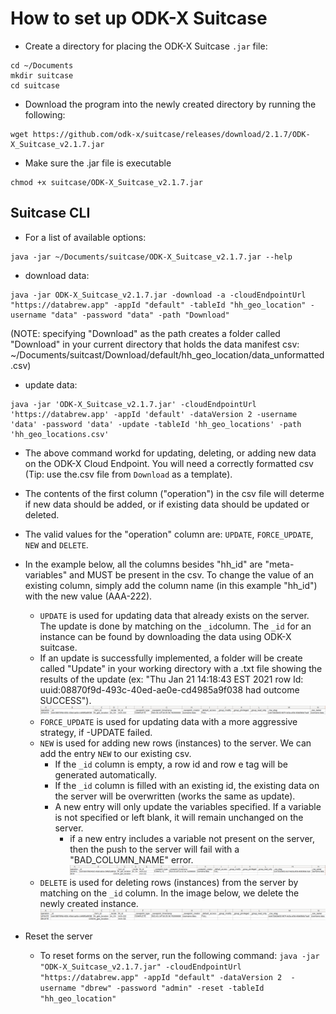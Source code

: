 # How to set up ODK-X Suitcase

- Create a directory for placing the ODK-X Suitcase `.jar` file:

```
cd ~/Documents
mkdir suitcase
cd suitcase
```

- Download the program into the newly created directory by running the following:
```
wget https://github.com/odk-x/suitcase/releases/download/2.1.7/ODK-X_Suitcase_v2.1.7.jar
```

- Make sure the .jar file is executable
```
chmod +x suitcase/ODK-X_Suitcase_v2.1.7.jar
```

## Suitcase CLI

- For a list of available options:
```
java -jar ~/Documents/suitcase/ODK-X_Suitcase_v2.1.7.jar --help
```

- download data: 

```
java -jar ODK-X_Suitcase_v2.1.7.jar -download -a -cloudEndpointUrl "https://databrew.app" -appId "default" -tableId "hh_geo_location" -username "data" -password "data" -path "Download"
```
(NOTE: specifying "Download" as the path creates a folder called "Download" in your current directory that holds the data manifest csv: ~/Documents/suitcast/Download/default/hh_geo_location/data_unformatted.csv)

- update data:

```
java -jar 'ODK-X_Suitcase_v2.1.7.jar' -cloudEndpointUrl 'https://databrew.app' -appId 'default' -dataVersion 2 -username 'data' -password 'data' -update -tableId 'hh_geo_locations' -path 'hh_geo_locations.csv'
```
- The above command workd for updating, deleting, or adding new data on the ODK-X Cloud Endpoint. You will need a correctly formatted csv (Tip: use the.csv file from `Download` as a template).
- The contents of the first column ("operation") in the csv file will determe if new data should be added, or if existing data should be updated or deleted. 
- The valid values for the "operation" column are: `UPDATE`, `FORCE_UPDATE`, `NEW` and `DELETE`. 
- In the example below, all the columns besides "hh_id" are "meta-variables" and MUST be present in the csv. To change the value of an existing column, simply add the column name (in this example "hh_id") with the new value (AAA-222). 
    - `UPDATE` is used for updating data that already exists on the server. The update is done by matching on the `_id`column. The `_id` for an instance can be found by downloading the data using ODK-X suitcase.
    - If an update is successfully implemented, a folder will be create called "Update" in your working directory with a .txt file showing the results of the update (ex: "Thu Jan 21 14:18:43 EST 2021 row Id: uuid:08870f9d-493c-40ed-ae0e-cd4985a9f038 had outcome SUCCESS").
![](img/example_spreadsheet.png)
    - `FORCE_UPDATE` is used for updating data with a more aggressive strategy, if -UPDATE failed.
    - `NEW` is used for adding new rows (instances) to the server. We can add the entry `NEW` to our existing csv.
        - If the `_id` column is empty, a row id and row e tag will be generated automatically. 
        - If the `_id` column is filled with an existing id, the existing data on the server will be overwritten (works the same as update).
        - A new entry will only update the variables specified. If a variable is not specified or left blank, it will remain unchanged on the server.
            - if a new entry includes a variable not present on the server, then the push to the server will fail with a "BAD_COLUMN_NAME" error. 
   ![](img/example_spreadsheet_new.png)
    - `DELETE` is used for deleting rows (instances) from the server by matching on the `_id` column. In the image below, we delete the newly created instance. 
   ![](img/example_spreadsheet_delete.png)

- Reset the server
    - To reset forms on the server, run the following command:
```java -jar "ODK-X_Suitcase_v2.1.7.jar" -cloudEndpointUrl "https://databrew.app" -appId "default" -dataVersion 2  -username "dbrew" -password "admin" -reset -tableId "hh_geo_location"```





